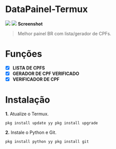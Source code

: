 # DataPainel-Termux
![](https://media.discordapp.net/attachments/1221079517670408223/1282756676549869598/Novo_projeto_143_ADF53C0.png?ex=66e083c0&is=66df3240&hm=8ce8e008adf728dc8bb9b656b4c1f9e90dc9e5a3ba77be3dd1b8c70c0b064958&)
![](https://cdn.discordapp.com/attachments/1221079517670408223/1282752038341574757/Screenshot_20240909_141542.jpg?ex=66e07f6e&is=66df2dee&hm=1a9dae80a4aa8f9280bd220bc9bd986c35cdd1f12351a8adc35bb0fb5d9a3c3d&)
**Screenshot**
>Melhor painel BR com lista/gerador de CPFs.
# Funções
- [x] **LISTA DE CPFS**
- [x] **GERADOR DE CPF VERIFICADO**
- [x] **VERIFICADOR DE CPF**
# Instalação
**1.** Atualize o Termux.
```
pkg install update yy pkg install upgrade
```
**2.** Instale o Python e Git.
```
pkg install python yy pkg install git
```
